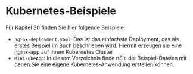 # Kubernetes-Beispiele
Für Kapitel 20 finden Sie hier folgende Beispiele: 
* `nginx-deployment.yaml`: Das ist das einfachste Deployment, das als erstes Beispiel im Buch beschrieben wird. Hiermit erzeugen sie eine nginx-app auf ihrem Kubernetes Cluster
* `MinikubeApp`: In diesem Verzeichnis finde nSie die Beispiel-Dateien mit denen Sie eine eigene Kubernetes-Anwendung erstellen können.  